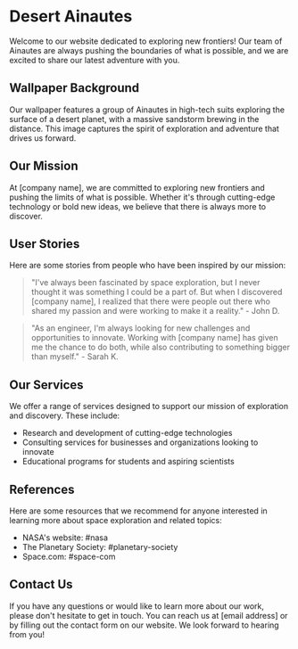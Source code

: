 <!--font:Montserrat-->

# Desert Ainautes

Welcome to our website dedicated to exploring new frontiers! Our team of Ainautes are always pushing the boundaries of what is possible, and we are excited to share our latest adventure with you.

## Wallpaper Background

Our wallpaper features a group of Ainautes in high-tech suits exploring the surface of a desert planet, with a massive sandstorm brewing in the distance. This image captures the spirit of exploration and adventure that drives us forward.

## Our Mission

At [company name], we are committed to exploring new frontiers and pushing the limits of what is possible. Whether it's through cutting-edge technology or bold new ideas, we believe that there is always more to discover.

## User Stories

Here are some stories from people who have been inspired by our mission:

> "I've always been fascinated by space exploration, but I never thought it was something I could be a part of. But when I discovered [company name], I realized that there were people out there who shared my passion and were working to make it a reality." - John D.

> "As an engineer, I'm always looking for new challenges and opportunities to innovate. Working with [company name] has given me the chance to do both, while also contributing to something bigger than myself." - Sarah K.

## Our Services

We offer a range of services designed to support our mission of exploration and discovery. These include:

- Research and development of cutting-edge technologies
- Consulting services for businesses and organizations looking to innovate
- Educational programs for students and aspiring scientists

## References

Here are some resources that we recommend for anyone interested in learning more about space exploration and related topics:

- NASA's website: #nasa
- The Planetary Society: #planetary-society
- Space.com: #space-com

## Contact Us

If you have any questions or would like to learn more about our work, please don't hesitate to get in touch. You can reach us at [email address] or by filling out the contact form on our website. We look forward to hearing from you!

<!--

Write me content for website with wallpaper which alt text is:

"A group of Ainautes in high-tech suits exploring the surface of a desert planet, with a massive sandstorm brewing in the distance."

The name/title of the page should not be 1:1 copy of the alt text but rather a real content of the website which is using this wallpaper.

- Use markdown format 
- Start with heading
- Heading should be short and concise
- The content should look like a real website 
- The website should not be about the wallpaper, wallpaper is just a related background
- Heading should be contain work "wallpaper" or "background"
- Include real sections like references, contact, user stories, etc. use things relevant to the page purpose.
- Feel free to use structure like headings, bullets, numbering, blockquotes, paragraphs, horizontal lines, etc.
- You can use formatting like bold or _italic_
- You can include UTF-8 emojis
- Links should be only #hash anchors (and you can refer to the document itself)
- Do not include images


---


# Exploring New Frontiers: Ainautes on a Desert Planet

Welcome to our website dedicated to exploring new frontiers! Our team of Ainautes are always pushing the boundaries of what is possible, and we are excited to share our latest adventure with you.

## Wallpaper Background

Our wallpaper features a group of Ainautes in high-tech suits exploring the surface of a desert planet, with a massive sandstorm brewing in the distance. This image captures the spirit of exploration and adventure that drives us forward.

## Our Mission

At [company name], we are committed to exploring new frontiers and pushing the limits of what is possible. Whether it's through cutting-edge technology or bold new ideas, we believe that there is always more to discover.

## User Stories

Here are some stories from people who have been inspired by our mission:

> "I've always been fascinated by space exploration, but I never thought it was something I could be a part of. But when I discovered [company name], I realized that there were people out there who shared my passion and were working to make it a reality." - John D.

> "As an engineer, I'm always looking for new challenges and opportunities to innovate. Working with [company name] has given me the chance to do both, while also contributing to something bigger than myself." - Sarah K.

## Our Services

We offer a range of services designed to support our mission of exploration and discovery. These include:

- Research and development of cutting-edge technologies
- Consulting services for businesses and organizations looking to innovate
- Educational programs for students and aspiring scientists

## References

Here are some resources that we recommend for anyone interested in learning more about space exploration and related topics:

- NASA's website: #nasa
- The Planetary Society: #planetary-society
- Space.com: #space-com

## Contact Us

If you have any questions or would like to learn more about our work, please don't hesitate to get in touch. You can reach us at [email address] or by filling out the contact form on our website. We look forward to hearing from you!


---


Write me a Google font which is best fitting for the website.

Pick from the list:
- Roboto
- Creepster
- Raleway
- Open Sans
- Playfair Display
- Poppins
- Cabin
- Great Vibes
- Montserrat
- Lato
- IBM Plex Sans
- Futura
- Lobster
- Exo 2
- Barlow Condensed
- Cormorant Garamond
- Cinzel Decorative
- Alegreya
- Dancing Script
- Cinzel
- Inter
- Orbitron


Write just the font name nothing else.


---


Montserrat

-->
